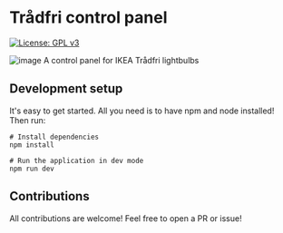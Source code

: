 # Trådfri control panel

[![License: GPL v3](https://img.shields.io/badge/License-GPLv3-blue.svg)](https://www.gnu.org/licenses/gpl-3.0)

![image](https://user-images.githubusercontent.com/22563154/67169152-e647d280-f3a9-11e9-8795-74f4c721fd8f.png)
A control panel for IKEA Trådfri lightbulbs

## Development setup

It's easy to get started. All you need is to have npm and node installed! Then run:

```shell
# Install dependencies
npm install

# Run the application in dev mode
npm run dev
```

## Contributions

All contributions are welcome! Feel free to open a PR or issue!

